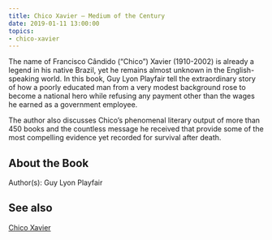 ```yaml
---
title: Chico Xavier – Medium of the Century
date: 2019-01-11 13:00:00
topics: 
- chico-xavier
---
```


The name of Francisco Cândido (“Chico”) Xavier (1910-2002) is already a legend
in his native Brazil, yet he remains almost unknown in the English-speaking
world. In this book, Guy Lyon Playfair tell the extraordinary story of how a
poorly educated man from a very modest background rose to become a national hero
while refusing any payment other than the wages he earned as a government
employee. 

The author also discusses Chico’s phenomenal literary output of more than 450
books and the countless message he received that provide some of the most
compelling evidence yet recorded for survival after death.  


## About the Book 
Author(s): 	Guy Lyon Playfair  

## See also
[Chico Xavier](/bio/chico-xavier)  

